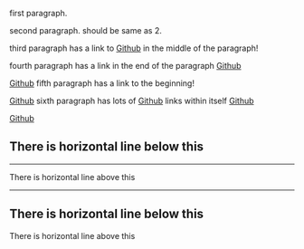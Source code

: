 first paragraph.

second paragraph.
should be same as 2.

third paragraph has a link to [Github](https://github.com/) in the middle of the paragraph!

fourth paragraph has a link in the end of the paragraph [Github](https://github.com/)

[Github](https://github.com/) fifth paragraph has a link to the beginning!

[Github](https://github.com/) sixth paragraph has lots of [Github](https://github.com/) links within itself [Github](https://github.com/)

[Github](https://github.com/)

There is horizontal line below this
---

---
There is horizontal line above this

---

There is horizontal line below this
---
There is horizontal line above this